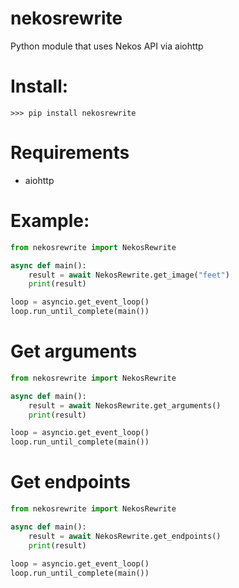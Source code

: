 # nekosrewrite
Python module that uses Nekos API via aiohttp
# Install:
```
>>> pip install nekosrewrite
```
# Requirements
- aiohttp

# Example:
```py
from nekosrewrite import NekosRewrite

async def main():
    result = await NekosRewrite.get_image("feet")
    print(result)

loop = asyncio.get_event_loop()
loop.run_until_complete(main())
```

# Get arguments
```py
from nekosrewrite import NekosRewrite

async def main():
    result = await NekosRewrite.get_arguments()
    print(result)

loop = asyncio.get_event_loop()
loop.run_until_complete(main())
```

# Get endpoints
```py
from nekosrewrite import NekosRewrite

async def main():
    result = await NekosRewrite.get_endpoints()
    print(result)

loop = asyncio.get_event_loop()
loop.run_until_complete(main())
```